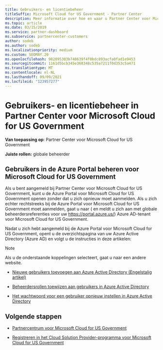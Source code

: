 ```yaml
---
title: Gebruikers- en licentiebeheer
titleSuffix: Microsoft Cloud for US Government - Partner Center
description: Meer informatie over hoe en waar u Partner Center voor Microsoft Cloud for US Government partners, klanten en licenties, evenals het opnieuw instellen van wachtwoorden.
ms.topic: article
ms.date: 03/15/2019
ms.service: partner-dashboard
ms.subservice: partnercenter-customers
author: sodeb
ms.author: sodeb
ms.localizationpriority: medium
ms.custom: SEOMAY.20
ms.openlocfilehash: 982095303b748639f4f0bdc893acfa0fad1e9453
ms.sourcegitcommit: 1161d5bcb345e368348c535a7211f0d353c5a471
ms.translationtype: MT
ms.contentlocale: nl-NL
ms.lasthandoff: 09/09/2021
ms.locfileid: "123957277"
---
```

# <a name="user-and-license-management-in-partner-center-for-microsoft-cloud-for-us-government"></a>Gebruikers- en licentiebeheer in Partner Center voor Microsoft Cloud for US Government

**Van toepassing op**: Partner Center voor Microsoft Cloud for US Government

**Juiste rollen:** globale beheerder

## <a name="how-to-manage-users-in-the-azure-portal-for-microsoft-cloud-for-us-government"></a>Gebruikers in de Azure Portal beheren voor Microsoft Cloud for US Government

Als u bent aangemeld bij Partner Center voor Microsoft Cloud for US Government, kunt u de Azure Portal voor Microsoft Cloud for US Government openen zonder dat u zich opnieuw moet aanmelden. Als u zich echter rechtstreeks bij de Azure Portal voor Microsoft Cloud for US Government moet aanmelden, gaat u naar ( en meldt u zich aan met globale beheerdersreferenties voor uw https://portal.azure.us/) Azure AD-tenant voor Microsoft Cloud for US Government.

Nadat u zich hebt aangemeld bij de Azure Portal voor Microsoft Cloud for US Government, opent u de overzichtspagina van uw Azure Active Directory (Azure AD) en volgt u de instructies in deze artikelen:

> [!NOTE]  
> Als u de onderstaande koppelingen selecteert, gaat u naar een andere website. 

- [Nieuwe gebruikers toevoegen aan Azure Active Directory (Engelstalig artikel)](/azure/active-directory/active-directory-users-create-azure-portal)

- [Beheerdersrollen toewijzen aan gebruikers in Azure Active Directory](/azure/active-directory/active-directory-users-assign-role-azure-portal)

- [Het wachtwoord voor een gebruiker opnieuw instellen in Azure Active Directory](/azure/active-directory/active-directory-users-reset-password-azure-portal)

## <a name="next-steps"></a>Volgende stappen

- [Partnercentrum voor Microsoft Cloud for US Government](partner-center-for-microsoft-us-govt-cloud.md)

- [Registreren in het Cloud Solution Provider-programma voor Microsoft Cloud for US Government](enroll-in-csp-for-microsoft-us-govt-cloud.md)